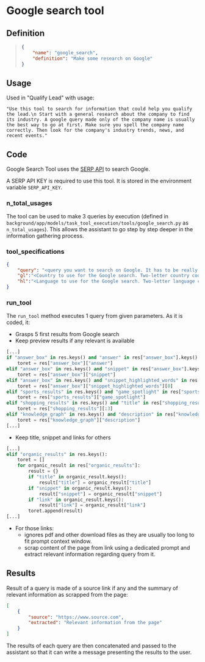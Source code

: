 # Google search tool

## Definition
> ```json
> {
>     "name": "google_search",
>     "definition": "Make some research on Google"
> }
> ```

## Usage
Used in "Qualify Lead" with usage:
```
"Use this tool to search for information that could help you qualify the lead.\n Start with a general research about the company to find its industry. A google query made only of the company name is usually the best way to go at first. Make sure you spell the company name correctly. Then look for the company's industry trends, news, and recent events."
```

## Code
Google Search Tool uses the [SERP API](https://serpapi.com/) to search Google.

A SERP API KEY is required to use this tool. It is stored in the environment variable `SERP_API_KEY`.

### n_total_usages
The tool can be used to make 3 queries by execution (defined in `background/app/models/task_tool_execution/tools/google_search.py` as `n_total_usages`). This allows the assistant to go step by step deeper in the information gathering process.

### tool_specifications
```json
{
    "query": "<query you want to search on Google. It has to be really short, mainly keywords and precise. Only one information to search.>",
    "gl":"<Country to use for the Google search. Two-letter country code>",
    "hl":"<Language to use for the Google search. Two-letter language code.>"
}
```

### run_tool
The `run_tool` method executes 1 query from given parameters.
As it is coded, it:
- Grasps 5 first results from Google search
- Keep preview results if any relevant is available

```python
[...]
if "answer_box" in res.keys() and "answer" in res["answer_box"].keys():
    toret = res["answer_box"]["answer"]
elif "answer_box" in res.keys() and "snippet" in res["answer_box"].keys():
    toret = res["answer_box"]["snippet"]
elif "answer_box" in res.keys() and "snippet_highlighted_words" in res["answer_box"].keys():
    toret = res["answer_box"]["snippet_highlighted_words"][0]
elif "sports_results" in res.keys() and "game_spotlight" in res["sports_results"].keys():
    toret = res["sports_results"]["game_spotlight"]
elif "shopping_results" in res.keys() and "title" in res["shopping_results"][0].keys():
    toret = res["shopping_results"][:3]
elif "knowledge_graph" in res.keys() and "description" in res["knowledge_graph"].keys():
    toret = res["knowledge_graph"]["description"]
[...]
```


- Keep title, snippet and links for others

```python
[...]
elif "organic_results" in res.keys():
    toret = []
    for organic_result in res["organic_results"]:
        result = {}
        if "title" in organic_result.keys():
            result["title"] = organic_result["title"]
        if "snippet" in organic_result.keys():
            result["snippet"] = organic_result["snippet"]
        if "link" in organic_result.keys():
            result["link"] = organic_result["link"]
        toret.append(result)
[...]
```

- For those links:
    - ignores pdf and other download files as they are usually too long to fit prompt context window.
    - scrap content of the page from link using a dedicated prompt and extract relevant information regarding query from it.

## Results

Result of a query is made of a source link if any and the summary of relevant information as scrapped from the page:
```json
[
    {
        "source": "https://www.source.com",
        "extracted": "Relevant information from the page"
    }
]
```

The results of each query are then concatenated and passed to the assistant so that it can write a message presenting the results to the user.
